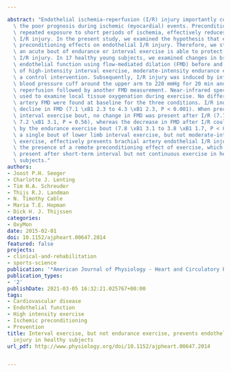 ---
abstract: "Endothelial ischemia-reperfusion (I/R) injury importantly contributes to\
  \ the poor prognosis during ischemic (myocardial) events. Preconditioning, i.e.,\
  \ repeated exposure to short periods of ischemia, effectively reduces endothelial\
  \ I/R injury. In the present study, we examined the hypothesis that exercise has\
  \ preconditioning effects on endothelial I/R injury. Therefore, we studied whether\
  \ an acute bout of endurance or interval exercise is able to protect against endothelial\
  \ I/R injury. In 17 healthy young subjects, we examined changes in brachial artery\
  \ endothelial function using flow-mediated dilation (FMD) before and after a bout\
  \ of high-intensity interval exercise, moderate-intensity endurance exercise, or\
  \ a control intervention. Subsequently, I/R injury was induced by inflation of a\
  \ blood pressure cuff around the upper arm to 220 mmHg for 20 min and 20 min of\
  \ reperfusion followed by another FMD measurement. Near-infrared spectrometry was\
  \ used to examine local tissue oxygenation during exercise. No differences in brachial\
  \ artery FMD were found at baseline for the three conditions. I/R induced a significant\
  \ decline in FMD (7.1 \xB1 2.3 to 4.3 \xB1 2.3, P < 0.001). When preceded by the\
  \ interval exercise bout, no change in FMD was present after I/R (7.7 \xB1 3.1 to\
  \ 7.2 \xB1 3.1, P = 0.56), whereas the decrease in FMD after I/R could not be prevented\
  \ by the endurance exercise bout (7.8 \xB1 3.1 to 3.8 \xB1 1.7, P < 0.001). In conclusion,\
  \ a single bout of lower limb interval exercise, but not moderate-intensity endurance\
  \ exercise, effectively prevents brachial artery endothelial I/R injury. This indicates\
  \ the presence of a remote preconditioning effect of exercise, which is selectively\
  \ present after short-term interval but not continuous exercise in healthy young\
  \ subjects."
authors:
- Joost P.H. Seeger
- Charlotte J. Lenting
- Tim H.A. Schreuder
- Thijs R.J. Landman
- N. Timothy Cable
- Maria T.E. Hopman
- Dick H. J. Thijssen
categories:
- OxyMon
date: 2015-02-01
doi: 10.1152/ajpheart.00647.2014
featured: false
projects:
- clinical-and-rehabilitation
- sports-science
publication: '*American Journal of Physiology - Heart and Circulatory Physiology*'
publication_types:
- '2'
publishDate: 2021-03-05 16:32:21.025767+00:00
tags:
- Cardiovascular disease
- Endothelial function
- High intensity exercise
- Ischemic preconditioning
- Prevention
title: Interval exercise, but not endurance exercise, prevents endothelial ischemia-reperfusion
  injury in healthy subjects
url_pdf: http://www.physiology.org/doi/10.1152/ajpheart.00647.2014

---
